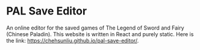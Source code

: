 # PAL Save Editor

An online editor for the saved games of The Legend of Sword and Fairy (Chinese Paladin). This website is written in React and purely static. Here is the link: https://chehsunliu.github.io/pal-save-editor/.
